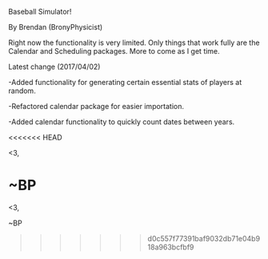 Baseball Simulator!

By Brendan (BronyPhysicist)


Right now the functionality is very limited. Only things that work fully are the Calendar and Scheduling packages. More to come as I get time.


Latest change (2017/04/02)

-Added functionality for generating certain essential stats of players at random.

-Refactored calendar package for easier importation.

-Added calendar functionality to quickly count dates between years.

<<<<<<< HEAD

<3,

~BP
=======
<3,

~BP
>>>>>>> d0c557f77391baf9032db71e04b918a963bcfbf9
